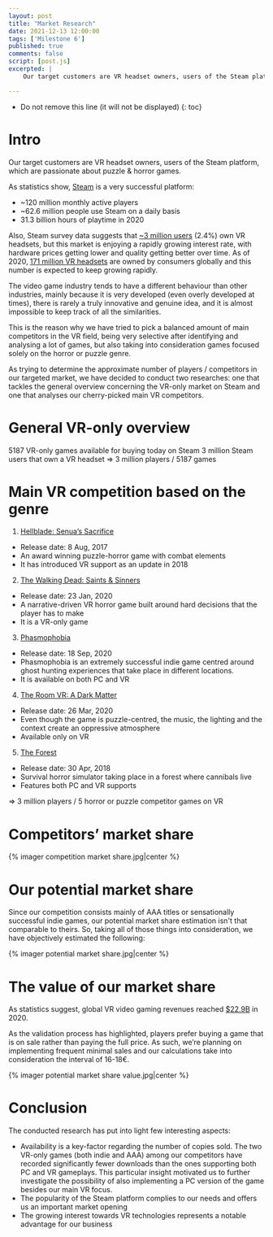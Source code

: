 ```yaml
---
layout: post
title: "Market Research"
date: 2021-12-13 12:00:00
tags: ['Milestone 6']
published: true
comments: false
script: [post.js]
excerpted: |
    Our target customers are VR headset owners, users of the Steam platform, who are passionate about puzzle & horror games.

---
```



* Do not remove this line (it will not be displayed)
{: toc}

# Intro

Our target customers are VR headset owners, users of the Steam platform, which are passionate about puzzle & horror games.

As statistics show, [Steam](https://backlinko.com/steam-users) is a very successful platform:
- ~120 million monthly active players
- ~62.6 million people use Steam on a daily basis
- 31.3 billion hours of playtime in 2020

Also, Steam survey data suggests that [~3 million users](https://www.roadtovr.com/monthly-connected-headsets-steam-3-million-march-2021/) (2.4%) own VR headsets, but this market is enjoying a rapidly growing interest rate, with hardware prices getting lower and quality getting better over time. As of 2020, [171 million VR headsets](https://techjury.net/blog/virtual-reality-statistics/#gref) are owned by consumers globally and this number is expected to keep growing rapidly.

The video game industry tends to have a different behaviour than other industries, mainly because it is very developed (even overly developed at times), there is rarely a truly innovative and genuine idea, and it is almost impossible to keep track of all the similarities.

This is the reason why we have tried to pick a balanced amount of main competitors in the VR field, being very selective after identifying and analysing a lot of games, but also taking into consideration games focused solely on the horror or puzzle genre.

As trying to determine the approximate number of players / competitors in our targeted market, we have decided to conduct two researches: one that tackles the general overview concerning the VR-only market on Steam and one that analyses our cherry-picked main VR competitors.

# General VR-only overview

5187 VR-only games available for buying today on Steam
3 million Steam users that own a VR headset
⇒ 3 million players / 5187 games

# Main VR competition based on the genre

1. [Hellblade: Senua’s Sacrifice](https://store.steampowered.com/app/414340/Hellblade_Senuas_Sacrifice/)

- Release date: 8 Aug, 2017
- An award winning puzzle-horror game with combat elements
- It has introduced VR support as an update in 2018

2. [The Walking Dead: Saints & Sinners](https://store.steampowered.com/app/916840/The_Walking_Dead_Saints__Sinners/)

- Release date: 23 Jan, 2020
- A narrative-driven VR horror game built around hard decisions that the player has to make
- It is a VR-only game

3. [Phasmophobia](https://store.steampowered.com/app/739630/Phasmophobia/)

- Release date: 18 Sep, 2020
- Phasmophobia is an extremely successful indie game centred around ghost hunting experiences that take place in different locations.
- It is available on both PC and VR

4. [The Room VR: A Dark Matter](https://store.steampowered.com/app/1104380/The_Room_VR_A_Dark_Matter/)

- Release date: 26 Mar, 2020
- Even though the game is puzzle-centred, the music, the lighting and the context create an oppressive atmosphere
- Available only on VR

5. [The Forest](https://store.steampowered.com/app/242760/The_Forest/)

- Release date: 30 Apr, 2018
- Survival horror simulator taking place in a forest where cannibals live
- Features both PC and VR supports

⇒ 3 million players / 5 horror or puzzle competitor games on VR

# Competitors’ market share

{% imager competition market share.jpg|center %}

# Our potential market share

Since our competition consists mainly of AAA titles or sensationally successful indie games, our potential market share estimation isn't that comparable to theirs. So, taking all of those things into consideration, we have objectively estimated the following:

{% imager potential market share.jpg|center %}

# The value of our market share

As statistics suggest, global VR video gaming revenues reached [$22.9B](https://techjury.net/blog/virtual-reality-statistics/#gref) in 2020.

As the validation process has highlighted, players prefer buying a game that is on sale rather than paying the full price. As such, we’re planning on implementing frequent minimal sales and our calculations take into consideration the interval of 16-18€.

{% imager potential market share value.jpg|center %}

# Conclusion

The conducted research has put into light few interesting aspects:
- Availability is a key-factor regarding the number of copies sold. The two VR-only games (both indie and AAA) among our competitors have recorded significantly fewer downloads than the ones supporting both PC and VR gameplays. This particular insight motivated us to further investigate the possibility of also implementing a PC version of the game besides our main VR focus.
- The popularity of the Steam platform complies to our needs and offers us an important market opening
- The growing interest towards VR technologies represents a notable advantage for our business

